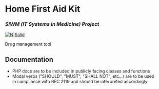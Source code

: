 # Home First Aid Kit
### _SiWM (IT Systems in Medicine) Project_

[![N|Solid](https://www.php.net/images/logos/new-php-logo.png)](https://www.php.net/)

Drug management tool

## Documentation
- PHP docs are to be included in publicly facing classes and functions
- Modal verbs ("SHOULD", "MUST", "SHALL NOT", etc...) are to be used in compliance with RFC 2119 and should be interpreted accordingly